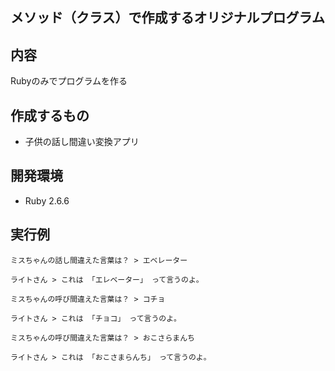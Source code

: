 ## メソッド（クラス）で作成するオリジナルプログラム

## 内容
Rubyのみでプログラムを作る

## 作成するもの
- 子供の話し間違い変換アプリ

## 開発環境
-  Ruby 2.6.6

## 実行例

```
ミスちゃんの話し間違えた言葉は？ > エベレーター

ライトさん > これは 「エレベーター」 って言うのよ。

ミスちゃんの呼び間違えた言葉は？ > コチョ

ライトさん > これは 「チョコ」 って言うのよ。

ミスちゃんの呼び間違えた言葉は？ > おこさらまんち

ライトさん > これは 「おこさまらんち」 って言うのよ。

```
